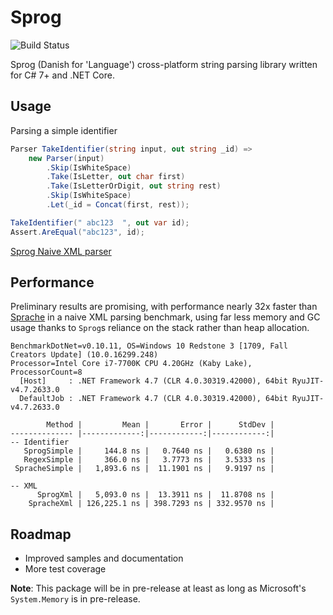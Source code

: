 # Sprog 
![Build Status](https://wivuu.visualstudio.com/_apis/public/build/definitions/1d87258d-f96d-4792-bf63-430c8cea1376/7/badge)

Sprog (Danish for 'Language') cross-platform string parsing library written for C# 7+ and .NET Core.

## Usage

Parsing a simple identifier

```C#
Parser TakeIdentifier(string input, out string _id) =>
    new Parser(input)
        .Skip(IsWhiteSpace)
        .Take(IsLetter, out char first)
        .Take(IsLetterOrDigit, out string rest)
        .Skip(IsWhiteSpace)
        .Let(_id = Concat(first, rest));

TakeIdentifier(" abc123  ", out var id);
Assert.AreEqual("abc123", id);
```

[Sprog Naive XML parser](./Tests/TestXml.cs)

## Performance
Preliminary results are promising, with performance nearly 32x faster than [Sprache](https://github.com/sprache/Sprache/) in a naive XML parsing benchmark, using far less memory and GC usage thanks to `Sprog`s reliance on the stack rather than heap allocation.

```
BenchmarkDotNet=v0.10.11, OS=Windows 10 Redstone 3 [1709, Fall Creators Update] (10.0.16299.248)
Processor=Intel Core i7-7700K CPU 4.20GHz (Kaby Lake), ProcessorCount=8
  [Host]     : .NET Framework 4.7 (CLR 4.0.30319.42000), 64bit RyuJIT-v4.7.2633.0
  DefaultJob : .NET Framework 4.7 (CLR 4.0.30319.42000), 64bit RyuJIT-v4.7.2633.0

        Method |         Mean |       Error |      StdDev |
-------------- |-------------:|------------:|------------:|
-- Identifier
   SprogSimple |     144.8 ns |   0.7640 ns |   0.6380 ns |
   RegexSimple |     366.0 ns |   3.7773 ns |   3.5333 ns |
 SpracheSimple |   1,893.6 ns |  11.1901 ns |   9.9197 ns |

-- XML
      SprogXml |   5,093.0 ns |  13.3911 ns |  11.8708 ns |
    SpracheXml | 126,225.1 ns | 398.7293 ns | 332.9570 ns |
```

## Roadmap
- Improved samples and documentation
- More test coverage

**Note**: This package will be in pre-release at least as long as Microsoft's `System.Memory` is in pre-release.
